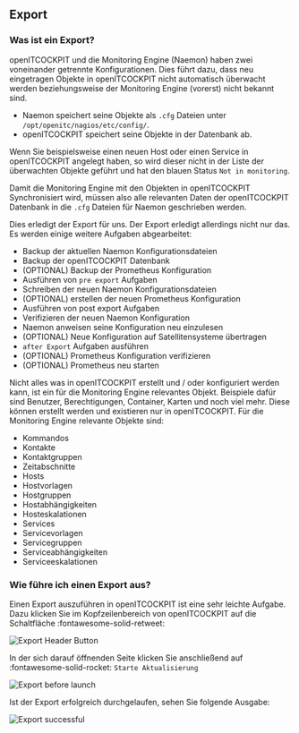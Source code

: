 ## Export
### Was ist ein Export?

openITCOCKPIT und die Monitoring Engine (Naemon) haben zwei voneinander getrennte Konfigurationen. Dies führt dazu, dass neu eingetragen Objekte in openITCOCKPIT nicht automatisch überwacht werden beziehungsweise der Monitoring Engine (vorerst) nicht bekannt sind.

- Naemon speichert seine Objekte als `.cfg` Dateien unter `/opt/openitc/nagios/etc/config/`.
- openITCOCKPIT speichert seine Objekte in der Datenbank ab.

Wenn Sie beispielsweise einen neuen Host oder einen Service in openITCOCKPIT angelegt haben, so wird dieser nicht in der Liste der überwachten Objekte geführt und hat den blauen Status `Not in monitoring`. 

Damit die Monitoring Engine mit den Objekten in openITCOCKPIT Synchronisiert wird, müssen also alle relevanten Daten der openITCOCKPIT Datenbank in die `.cfg` Dateien für Naemon geschrieben werden. 

Dies erledigt der Export für uns. Der Export erledigt allerdings nicht nur das. Es werden einige weitere Aufgaben abgearbeitet:

- Backup der aktuellen Naemon Konfigurationsdateien
- Backup der openITCOCKPIT Datenbank
- (OPTIONAL) Backup der Prometheus Konfiguration
- Ausführen von `pre export` Aufgaben
- Schreiben der neuen Naemon Konfigurationsdateien
- (OPTIONAL) erstellen der neuen Prometheus Konfiguration
- Ausführen von post export Aufgaben
- Verifizieren der neuen Naemon Konfiguration
- Naemon anweisen seine Konfiguration neu einzulesen
- (OPTIONAL) Neue Konfiguration auf Satellitensysteme übertragen
- `after Export` Aufgaben ausführen
- (OPTIONAL) Prometheus Konfiguration verifizieren
- (OPTIONAL) Prometheus neu starten


Nicht alles was in openITCOCKPIT erstellt und / oder konfiguriert werden kann, ist ein für die Monitoring Engine relevantes Objekt. Beispiele dafür sind Benutzer, Berechtigungen, Container, Karten und noch viel mehr. Diese können erstellt werden und existieren nur in openITCOCKPIT. Für die Monitoring Engine relevante Objekte sind:

- Kommandos
- Kontakte
- Kontaktgruppen
- Zeitabschnitte
- Hosts
- Hostvorlagen
- Hostgruppen
- Hostabhängigkeiten
- Hosteskalationen
- Services
- Servicevorlagen
- Servicegruppen
- Serviceabhängigkeiten
- Serviceeskalationen


### Wie führe ich einen Export aus? 

Einen Export auszuführen in openITCOCKPIT ist eine sehr leichte Aufgabe. Dazu klicken Sie im Kopfzeilenbereich von openITCOCKPIT auf die Schaltfläche :fontawesome-solid-retweet: 

![Export Header Button](/images/layout-header-export.png)

In der sich darauf öffnenden Seite klicken Sie anschließend auf :fontawesome-solid-rocket: `Starte Aktualisierung`

![Export before launch](/images/export-beforeexport.png)

Ist der Export erfolgreich durchgelaufen, sehen Sie folgende Ausgabe:

![Export successful](/images/export-afterexport.png)
